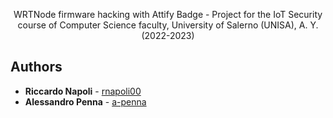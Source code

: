 
<p align = "center">
 WRTNode firmware hacking with Attify Badge - Project for the IoT Security course of Computer Science faculty, University of Salerno (UNISA), A. Y. (2022-2023)


## Authors

* **Riccardo Napoli**       - [rnapoli00](https://github.com/rnapoli00)
* **Alessandro Penna**      - [a-penna](https://github.com/a-penna)

